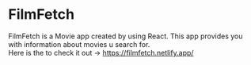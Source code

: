 
# FilmFetch

FilmFetch is a Movie app created by using React. This app provides you with information about movies u search for.<br>
Here is the to check it out -> https://filmfetch.netlify.app/

